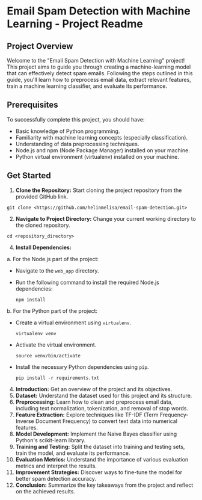 # Email Spam Detection with Machine Learning - Project Readme

## Project Overview
Welcome to the "Email Spam Detection with Machine Learning" project! This project aims to guide you through creating a machine-learning model that can effectively detect spam emails. Following the steps outlined in this guide, you'll learn how to preprocess email data, extract relevant features, train a machine learning classifier, and evaluate its performance.

## Prerequisites
To successfully complete this project, you should have:
- Basic knowledge of Python programming.
- Familiarity with machine learning concepts (especially classification).
- Understanding of data preprocessing techniques.
- Node.js and npm (Node Package Manager) installed on your machine.
- Python virtual environment (virtualenv) installed on your machine.

## Get Started
1. **Clone the Repository:** Start cloning the project repository from the provided GitHub link.
   
 ```
git clone <https://github.com/helinmelisa/email-spam-detection.git>
 ```

2. **Navigate to Project Directory:** Change your current working directory to the cloned repository.

```
cd <repository_directory>
 ```

4. **Install Dependencies:**

a. For the Node.js part of the project:
- Navigate to the `web_app` directory.
- Run the following command to install the required Node.js dependencies:
  
  ```
  npm install
  ```

b. For the Python part of the project:
- Create a virtual environment using `virtualenv`.
  ```
  virtualenv venv
  ```

- Activate the virtual environment.
  ```
  source venv/bin/activate
  ```

- Install the necessary Python dependencies using `pip`.
  ```
  pip install -r requirements.txt
  ```

4. **Introduction:** Get an overview of the project and its objectives.
5. **Dataset:** Understand the dataset used for this project and its structure.
6. **Preprocessing:** Learn how to clean and preprocess email data, including text normalization, tokenization, and removal of stop words.
7. **Feature Extraction:** Explore techniques like TF-IDF (Term Frequency-Inverse Document Frequency) to convert text data into numerical features.
8. **Model Development:** Implement the Naive Bayes classifier using Python's scikit-learn library.
9. **Training and Testing:** Split the dataset into training and testing sets, train the model, and evaluate its performance.
10. **Evaluation Metrics:** Understand the importance of various evaluation metrics and interpret the results.
11. **Improvement Strategies:** Discover ways to fine-tune the model for better spam detection accuracy.
12. **Conclusion:** Summarize the key takeaways from the project and reflect on the achieved results.

